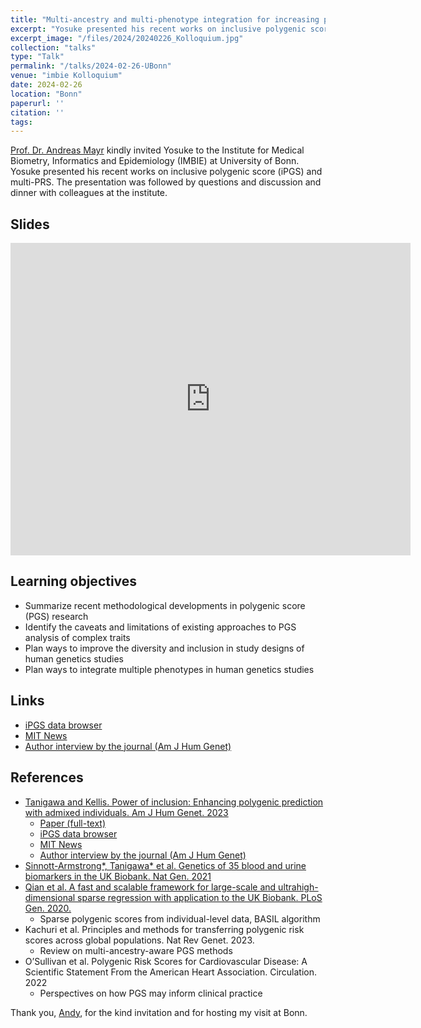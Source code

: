 ```yaml
---
title: "Multi-ancestry and multi-phenotype integration for increasing power in polygenic prediction"
excerpt: "Yosuke presented his recent works on inclusive polygenic score (iPGS) and multi-PRS at University of Bonn."
excerpt_image: "/files/2024/20240226_Kolloquium.jpg"
collection: "talks"
type: "Talk"
permalink: "/talks/2024-02-26-UBonn"
venue: "imbie Kolloquium"
date: 2024-02-26
location: "Bonn"
paperurl: ''
citation: ''
tags:
---
```


[Prof. Dr. Andreas Mayr](https://www.imbie.uni-bonn.de/people/prof-dr-andreas-mayr/) kindly invited Yosuke to the Institute for Medical Biometry, Informatics and Epidemiology (IMBIE) at University of Bonn.
Yosuke presented his recent works on inclusive polygenic score (iPGS) and multi-PRS. The presentation was followed by questions and discussion and dinner with colleagues at the institute.

## Slides

<iframe src="https://docs.google.com/presentation/d/e/2PACX-1vSni7aGuLLptv_jSAwfQiDOt8IlkfQjD_e-HXFoxfzh0JIFZFuxU9-dIRGnlwFfLXNjqtElmQjQnGJ8/embed?start=false&loop=false&delayms=3000" frameborder="0" width="640" height="500" allowfullscreen="true" mozallowfullscreen="true" webkitallowfullscreen="true"></iframe>

## Learning objectives

- Summarize recent methodological developments in polygenic score (PGS) research
- Identify the caveats and limitations of existing approaches to PGS analysis of complex traits
- Plan ways to improve the diversity and inclusion in study designs of human genetics studies
- Plan ways to integrate multiple phenotypes in human genetics studies

## Links

- [iPGS data browser](https://ipgs.mit.edu)
- [MIT News](https://news.mit.edu/2023/making-genetic-prediction-models-more-inclusive-1026)
- [Author interview by the journal (Am J Hum Genet)](https://www.ashg.org/careers-learning/career-interviews/inside-ajhg-with-yosuke-tanigawa/)

## References

- [Tanigawa and Kellis. Power of inclusion: Enhancing polygenic prediction with admixed individuals. Am J Hum Genet. 2023](/publication/2023-10-26-ipgs)
  - [Paper (full-text)](https://doi.org/10.1016/j.ajhg.2023.09.013)
  - [iPGS data browser](https://ipgs.mit.edu)
  - [MIT News](https://news.mit.edu/2023/making-genetic-prediction-models-more-inclusive-1026)
  - [Author interview by the journal (Am J Hum Genet)](https://www.ashg.org/careers-learning/career-interviews/inside-ajhg-with-yosuke-tanigawa/)
- [Sinnott-Armstrong*, Tanigawa* et al. Genetics of 35 blood and urine biomarkers in the UK Biobank. Nat Gen. 2021](/publication/2021-01-18-biomarkers)
- [Qian et al. A fast and scalable framework for large-scale and ultrahigh-dimensional sparse regression with application to the UK Biobank. PLoS Gen. 2020.](/publication/2020-10-23-snpnet)
  - Sparse polygenic scores from individual-level data, BASIL algorithm
- Kachuri et al. Principles and methods for transferring polygenic risk scores across global populations. Nat Rev Genet. 2023.
  - Review on multi-ancestry-aware PGS methods
- O’Sullivan et al. Polygenic Risk Scores for Cardiovascular Disease: A Scientific Statement From the American Heart Association. Circulation. 2022
  - Perspectives on how PGS may inform clinical practice

Thank you, [Andy](https://www.imbie.uni-bonn.de/people/prof-dr-andreas-mayr/), for the kind invitation and for hosting my visit at Bonn.

